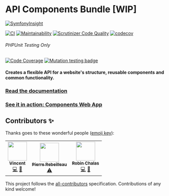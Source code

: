 # API Components Bundle [WIP]
[![SymfonyInsight](https://insight.symfony.com/projects/e03bfd9e-5f16-4e40-bce1-624f1b9246dc/big.svg)](https://insight.symfony.com/projects/e03bfd9e-5f16-4e40-bce1-624f1b9246dc)

[![CI](https://github.com/components-web-app/api-components-bundle/workflows/CI/badge.svg?branch=master)](https://github.com/components-web-app/api-components-bundle/actions?query=workflow%3ACI)
[![Maintainability](https://api.codeclimate.com/v1/badges/3383786bb1d50e984960/maintainability)](https://codeclimate.com/github/silverbackdan/api-components-bundle/maintainability)
[![Scrutinizer Code Quality](https://scrutinizer-ci.com/g/components-web-app/api-components-bundle/badges/quality-score.png?b=master)](https://scrutinizer-ci.com/g/components-web-app/api-components-bundle/?branch=master)
[![codecov](https://codecov.io/gh/components-web-app/api-components-bundle/branch/master/graph/badge.svg)](https://codecov.io/gh/components-web-app/api-components-bundle)

###### PHPUnit Testing Only

[![Code Coverage](https://scrutinizer-ci.com/g/components-web-app/api-components-bundle/badges/coverage.png?b=master)](https://scrutinizer-ci.com/g/components-web-app/api-components-bundle/?branch=master)
[![Mutation testing badge](https://img.shields.io/endpoint?style=flat&url=https%3A%2F%2Fbadge-api.stryker-mutator.io%2Fgithub.com%2Fcomponents-web-app%2Fapi-components-bundle%2Fmaster)](https://dashboard.stryker-mutator.io/reports/github.com/components-web-app/api-components-bundle/master)

#### Creates a flexible API for a website's structure, reusable components and common functionality.

### **[Read the documentation](https://docs.acb.silverback.is)**

### **[See it in action: Components Web App](https://github.com/components-web-app/components-web-app)**

## Contributors ✨

Thanks goes to these wonderful people ([emoji key](https://allcontributors.org/docs/en/emoji-key)):

<!-- ALL-CONTRIBUTORS-LIST:START - Do not remove or modify this section -->
<!-- prettier-ignore-start -->
<!-- markdownlint-disable -->
<table>
  <tr>
    <td align="center"><a href="https://les-tilleuls.coop"><img src="https://avatars1.githubusercontent.com/u/407859?v=4" width="60px;" alt=""/><br /><sub><b>Vincent</b></sub></a><br /><a href="https://github.com/components-web-app/api-components-bundle/commits?author=vincentchalamon" title="Code">💻</a> <a href="#ideas-vincentchalamon" title="Ideas, Planning, & Feedback">🤔</a></td>
    <td align="center"><a href="https://github.com/PierreRebeilleau"><img src="https://avatars1.githubusercontent.com/u/49146882?v=4" width="60px;" alt=""/><br /><sub><b>Pierre Rebeilleau</b></sub></a><br /><a href="https://github.com/components-web-app/api-components-bundle/commits?author=PierreRebeilleau" title="Tests">⚠️</a></td>
    <td align="center"><a href="https://github.com/chalasr"><img src="https://avatars0.githubusercontent.com/u/7502063?v=4" width="60px;" alt=""/><br /><sub><b>Robin Chalas</b></sub></a><br /><a href="https://github.com/components-web-app/api-components-bundle/commits?author=chalasr" title="Code">💻</a> <a href="https://github.com/components-web-app/api-components-bundle/pulls?q=is%3Apr+reviewed-by%3Achalasr" title="Reviewed Pull Requests">👀</a></td>
  </tr>
</table>

<!-- markdownlint-enable -->
<!-- prettier-ignore-end -->
<!-- ALL-CONTRIBUTORS-LIST:END -->

This project follows the [all-contributors](https://github.com/all-contributors/all-contributors) specification. Contributions of any kind welcome!
